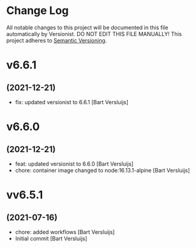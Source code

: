 # Change Log

All notable changes to this project will be documented in this file
automatically by Versionist. DO NOT EDIT THIS FILE MANUALLY!
This project adheres to [Semantic Versioning](http://semver.org/).

# v6.6.1
## (2021-12-21)

* fix: updated versionist to 6.6.1 [Bart Versluijs]

# v6.6.0
## (2021-12-21)

* feat: updated versionist to 6.6.0 [Bart Versluijs]
* chore: container image changed to node:16.13.1-alpine [Bart Versluijs]

# vv6.5.1
## (2021-07-16)

* chore: added workflows [Bart Versluijs]
* Initial commit [Bart Versluijs]
